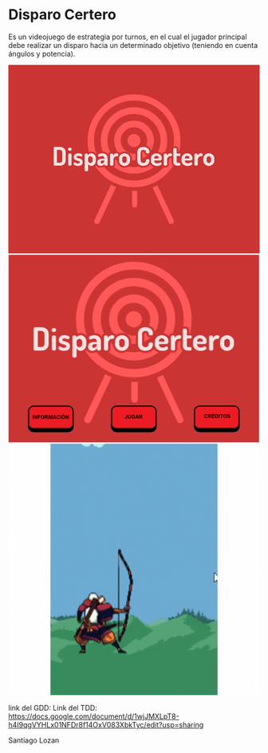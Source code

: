 # Disparo Certero

Es un videojuego de estrategia por turnos, en el cual el jugador principal debe realizar un disparo hacia un determinado objetivo (teniendo en cuenta ángulos y potencia).

![Captura del preload](assets/images/preload.png)
![Captura del menu principal](assets/images/menuJuego.png)
![Instruccion](assets/images/instruccion.gif)

link del GDD: 
Link del TDD: https://docs.google.com/document/d/1wjJMXLpT8-h4I9qgVYHLx01NFDr8f14OxV083XbkTyc/edit?usp=sharing

Santiago Lozan
